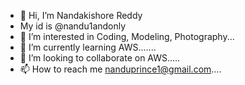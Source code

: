- 👋 Hi, I’m Nandakishore Reddy 
- My id is @nandu1andonly
- 👀 I’m interested in Coding, Modeling, Photography...
- 🌱 I’m currently learning AWS.......
- 💞️ I’m looking to collaborate on AWS.....
- 📫 How to reach me nanduprince1@gmail.com....

<!---
nandu1andonly/nandu1andonly is a ✨ special ✨ repository because its `README.md` (this file) appears on your GitHub profile.
You can click the Preview link to take a look at your changes.
--->
